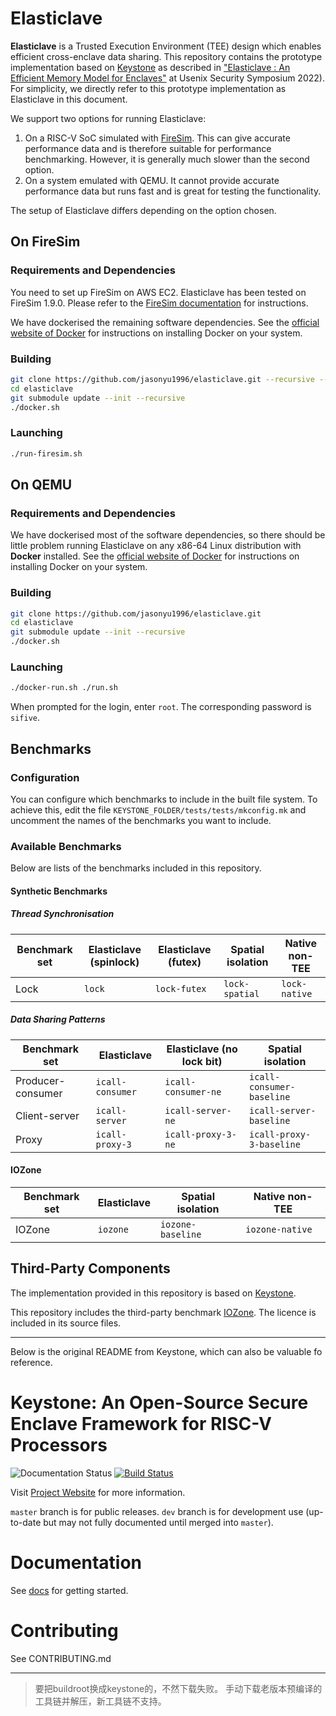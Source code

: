 # Elasticlave

**Elasticlave** is a Trusted Execution Environment (TEE) design which enables efficient cross-enclave data sharing.
This repository contains the prototype implementation based on [Keystone](https://keystone-enclave.org/) as described in ["Elasticlave : An Efficient Memory Model for Enclaves"](https://www.usenix.org/conference/usenixsecurity22/presentation/yu-jason) at Usenix Security Symposium 2022). For simplicity, we directly refer to this prototype implementation as Elasticlave in this document.

We support two options for running Elasticlave:
  1. On a RISC-V SoC simulated with [FireSim](https://fires.im/). This can give accurate performance data and is therefore suitable for performance benchmarking. However, it is generally much slower than the second option.
  2. On a system emulated with QEMU. It cannot provide accurate performance data but runs fast and is great for testing the functionality.

The setup of Elasticlave differs depending on the option chosen.

## On FireSim
### Requirements and Dependencies
You need to set up FireSim on AWS EC2. Elasticlave has been tested on FireSim 1.9.0. Please refer to the [FireSim documentation](https://docs.fires.im/en/1.9.0/) for instructions.

We have dockerised the remaining software dependencies.
See the [official website of Docker](https://www.docker.com/) for instructions on installing Docker on your system.

### Building
```bash
git clone https://github.com/jasonyu1996/elasticlave.git --recursive --shallow-submodules
cd elasticlave
git submodule update --init --recursive
./docker.sh
```

### Launching
```bash
./run-firesim.sh
```

## On QEMU

### Requirements and Dependencies
We have dockerised most of the software dependencies, so there should be little problem running Elasticlave on any x86-64 Linux distribution with **Docker** installed.
See the [official website of Docker](https://www.docker.com/) for instructions on installing Docker on your system.

### Building
```bash
git clone https://github.com/jasonyu1996/elasticlave.git
cd elasticlave
git submodule update --init --recursive
./docker.sh
```

### Launching
```bash
./docker-run.sh ./run.sh
```

When prompted for the login, enter `root`. The corresponding password is `sifive`.

## Benchmarks

### Configuration

You can configure which benchmarks to include in the built file system. To achieve this, edit the file ``KEYSTONE_FOLDER/tests/tests/mkconfig.mk`` and uncomment the names of the benchmarks you want to include.

### Available Benchmarks

Below are lists of the benchmarks included in this repository.

#### Synthetic Benchmarks

##### Thread Synchronisation

| Benchmark set | Elasticlave (spinlock) | Elasticlave (futex) | Spatial isolation | Native non-TEE  |
| ------------- | ---------------------- | ------------------- | ----------------- | --------------- |
| Lock          | ``lock``               | ``lock-futex``      | ``lock-spatial``  | ``lock-native`` |

##### Data Sharing Patterns

| Benchmark set     | Elasticlave        | Elasticlave (no lock bit) | Spatial isolation           |
| ----------------- | ------------------ | ------------------------- | --------------------------- |
| Producer-consumer | ``icall-consumer`` | ``icall-consumer-ne``     | ``icall-consumer-baseline`` |
| Client-server     | ``icall-server``   | ``icall-server-ne``       | ``icall-server-baseline``   |
| Proxy             | ``icall-proxy-3``  | ``icall-proxy-3-ne``      | ``icall-proxy-3-baseline``  |

#### IOZone

| Benchmark set | Elasticlave | Spatial isolation   | Native non-TEE    |
| ------------- | ----------- | ------------------- | ----------------- |
| IOZone        | ``iozone``  | ``iozone-baseline`` | ``iozone-native`` |

## Third-Party Components
The implementation provided in this repository is based on [Keystone](https://keystone-enclave.org/).

This repository includes the third-party benchmark [IOZone](https://www.iozone.org/). The licence is included in its source files.

---------

Below is the original README from Keystone, which can also be valuable fo reference.


# Keystone: An Open-Source Secure Enclave Framework for RISC-V Processors

![Documentation Status](https://readthedocs.org/projects/keystone-enclave/badge/)
[![Build Status](https://travis-ci.org/keystone-enclave/keystone.svg?branch=master)](https://travis-ci.org/keystone-enclave/keystone/)

Visit [Project Website](https://keystone-enclave.org) for more information.

`master` branch is for public releases.
`dev` branch is for development use (up-to-date but may not fully documented until merged into `master`).

# Documentation

See [docs](http://docs.keystone-enclave.org) for getting started.

# Contributing

See CONTRIBUTING.md


---
> 要把buildroot换成keystone的，不然下载失败。
> 手动下载老版本预编译的工具链并解压，新工具链不支持。
